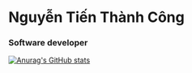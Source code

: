 # Nguyễn Tiến Thành Công
### Software developer
[![Anurag's GitHub stats](https://github-readme-stats.vercel.app/api?username=thanhcongdzai)](https://github.com/thanhcongdzai/github-readme-stats)
